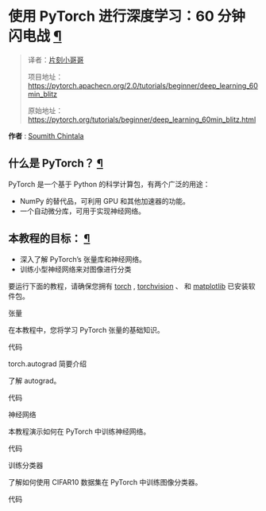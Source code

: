 


# 使用 PyTorch 进行深度学习：60 分钟闪电战 [¶](#deep-learning-with-pytorch-a-60-month-blitz "永久链接到此标题")


> 译者：[片刻小哥哥](https://github.com/jiangzhonglian)
>
> 项目地址：<https://pytorch.apachecn.org/2.0/tutorials/beginner/deep_learning_60min_blitz>
>
> 原始地址：<https://pytorch.org/tutorials/beginner/deep_learning_60min_blitz.html>




**作者** 
 :
 [Soumith Chintala](http://soumith.ch)








## 什么是 PyTorch？ [¶](#what-is-pytorch "此标题的永久链接")




 PyTorch 是一个基于 Python 的科学计算包，有两个广泛的用途：



* NumPy 的替代品，可利用 GPU 和其他加速器的功能。
* 一个自动微分库，可用于实现神经网络。





## 本教程的目标： [¶](#goal-of-this-tutorial "永久链接到此标题")



* 深入了解 PyTorch’s 张量库和神经网络。
* 训练小型神经网络来对图像进行分类



 要运行下面的教程，请确保您拥有
 [torch](https://github.com/pytorch/pytorch) 
 ,
 [torchvision](https://github.com/pytorch/Vision) 
 、
和
 [matplotlib](https://github.com/matplotlib/matplotlib) 
 已安装软件包。















 张量
 

 在本教程中，您将学习 PyTorch 张量的基础知识。










 代码















 torch.autograd 简要介绍
 

 了解 autograd。










 代码















 神经网络
 

 本教程演示如何在 PyTorch 中训练神经网络。










 代码















 训练分类器
 

 了解如何使用
CIFAR10 数据集在 PyTorch 中训练图像分类器。










 代码















